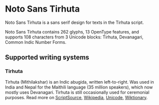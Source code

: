 
# Noto Sans Tirhuta

Noto Sans Tirhuta is a sans serif design for texts in the Tirhuta script. 

Noto Sans Tirhuta contains 262 glyphs, 13 OpenType features, and supports 108 characters from 3 Unicode blocks: Tirhuta, Devanagari, Common Indic Number Forms.


## Supported writing systems


### Tirhuta

Tirhuta (Mithilakshar) is an Indic abugida, written left-to-right. Was used in India and Nepal for the Maithili language (35 million speakers), which now mostly uses Devanagari. Tirhuta is still occasionally used for ceremonial purposes. Read more on [ScriptSource](https://scriptsource.org/scr/Tirh), [Wikipedia](https://en.wikipedia.org/wiki/ISO_15924:Tirh), [Unicode](https://www.unicode.org/versions/Unicode13.0.0/ch15.pdf#G95493), [Wiktionary](https://en.wiktionary.org/wiki/Category:Tirhuta_script).

